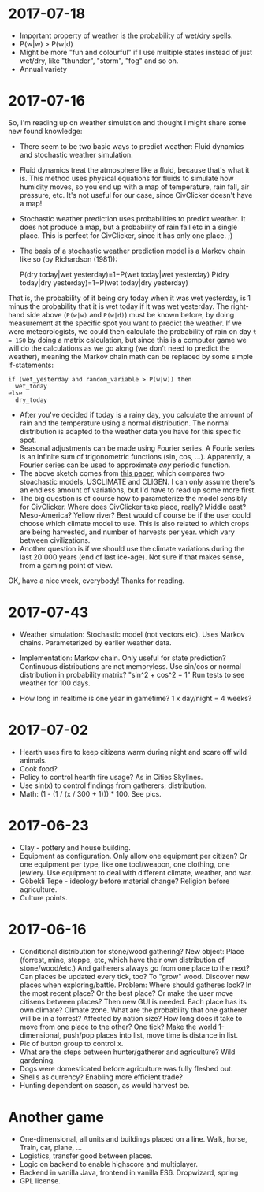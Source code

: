 # 2017-07-18

* Important property of weather is the probability of wet/dry spells.
* P(w|w) > P(w|d)
* Might be more "fun and colourful" if I use multiple states instead of just wet/dry, like "thunder", "storm", "fog" and so on.
* Annual variety

# 2017-07-16

So, I'm reading up on weather simulation and thought I might share some new found knowledge:

* There seem to be two basic ways to predict weather: Fluid dynamics and stochastic weather simulation.
* Fluid dynamics treat the atmosphere like a fluid, because that's what it is. This method uses physical equations for fluids to simulate how humidity moves, so you end up with a map of temperature, rain fall, air pressure, etc. It's not useful for our case, since CivClicker doesn't have a map!
* Stochastic weather prediction uses probabilities to predict weather. It does not produce a map, but a probability of rain fall etc in a single place. This is perfect for CivClicker, since it has only one place. ;)
* The basis of a stochastic weather prediction model is a Markov chain like so (by Richardson (1981)):

    P(dry today|wet yesterday)=1−P(wet today|wet yesterday)
    P(dry today|dry yesterday)=1−P(wet today|dry yesterday)

That is, the probability of it being dry today when it was wet yesterday, is 1 minus the probability that it is wet today if it was wet yesterday. The right-hand side above (`P(w|w)` and `P(w|d)`) must be known before, by doing measurement at the specific spot you want to predict the weather. If we were meteorologists, we could then calculate the probability of rain on day `t = 150` by doing a matrix calculation, but since this is a computer game we will do the calculations as we go along (we don't need to predict the weather), meaning the Markov chain math can be replaced by some simple if-statements:

    if (wet_yesterday and random_variable > P(w|w)) then
      wet_today
    else
      dry_today

* After you've decided if today is a rainy day, you calculate the amount of rain and the temperature using a normal distribution. The normal distribution is adapted to the weather data you have for this specific spot.
* Seasonal adjustments can be made using Fourier series. A Fourie series is an infinite sum of trigonometric functions (sin, cos, ...). Apparently, a Fourier series can be used to approximate _any_ periodic function.
* The above sketch comes from [this paper](http://journals.ametsoc.org/doi/citedby/10.1175/1520-0450%281996%29035%3C1878%3ASWSOAA%3E2.0.CO%3B2), which compares two stoachastic models, USCLIMATE and CLIGEN. I can only assume there's an endless amount of variations, but I'd have to read up some more first.
* The big question is of course how to parameterize the model sensibly for CivClicker. Where does CivClicker take place, really? Middle east? Meso-America? Yellow river? Best would of course be if the user could choose which climate model to use. This is also related to which crops are being harvested, and number of harvests per year. which vary between civilizations.
* Another question is if we should use the climate variations during the last 20'000 years (end of last ice-age). Not sure if that makes sense, from a gaming point of view.

OK, have a nice week, everybody! Thanks for reading.

# 2017-07-43

* Weather simulation:
    Stochastic model (not vectors etc).
    Uses Markov chains.
    Parameterized by earlier weather data.

* Implementation:
    Markov chain. Only useful for state prediction?
    Continuous distributions are not memoryless.
    Use sin/cos or normal distribution in probability matrix? "sin^2 + cos^2 = 1"
    Run tests to see weather for 100 days.

* How long in realtime is one year in gametime? 1 x day/night = 4 weeks?

# 2017-07-02

* Hearth uses fire to keep citizens warm during night and scare off wild animals.
* Cook food?
* Policy to control hearth fire usage? As in Cities Skylines.
* Use sin(x) to control findings from gatherers; distribution.
* Math: (1 - (1 / (x / 300 + 1))) * 100. See pics.

# 2017-06-23

* Clay - pottery and house building.
* Equipment as configuration. Only allow one equipment per citizen? Or one equipment per type, like one tool/weapon, one clothing, one jewlery. Use equipment to deal with different climate, weather, and war.
* Göbekli Tepe - ideology before material change? Religion before agriculture.
* Culture points.

# 2017-06-16

* Conditional distribution for stone/wood gathering? New object: Place (forrest, mine, steppe, etc, which have their own distribution of stone/wood/etc.) And gatherers always go from one place to the next? Can places be updated every tick, too? To "grow" wood. Discover new places when exploring/battle. Problem: Where should gatheres look? In the most recent place? Or the best place? Or make the user move citisens between places? Then new GUI is needed. Each place has its own climate? Climate zone. What are the probability that one gatherer will be in a forrest? Affected by nation size? How long does it take to move from one place to the other? One tick? Make the world 1-dimensional, push/pop places into list, move time is distance in list.
* Pic of button group to control x.
* What are the steps between hunter/gatherer and agriculture? Wild gardening.
* Dogs were domesticated before agriculture was fully fleshed out.
* Shells as currency? Enabling more efficient trade?
* Hunting dependent on season, as would harvest be.

# Another game

* One-dimensional, all units and buildings placed on a line.
    Walk, horse, Train, car, plane, ...
* Logistics, transfer good between places.
* Logic on backend to enable highscore and multiplayer.
* Backend in vanilla Java, frontend in vanilla ES6.
    Dropwizard, spring
* GPL license.
